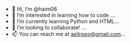 - 👋 Hi, I’m @haim06
- 👀 I’m interested in learning how to code ...
- 🌱 I’m currently learning Python and HTML...
- 💞️ I’m looking to collaborate! ...
- 📫 You can reach me at aellrpeo@gmail.com...

<!---
haim06/haim06 is a ✨ special ✨ repository because its `README.md` (this file) appears on your GitHub profile.
You can click the Preview link to take a look at your changes.
--->
